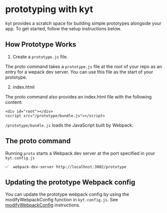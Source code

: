 # prototyping with kyt

kyt provides a scratch space for building simple prototypes alongside your app. 
To get started, follow the setup instructions below.

## How Prototype Works

1. Create a `prototype.js` file. 

The proto command takes a `prototype.js` file at the root of your repo as an entry for a wepack dev server. 
You can use this file as the start of your prototype. 

2. index.html

The proto command also provides an index.html file with the following content:
```
<div id="root"></div>
<script src="/prototype/bundle.js"></script>
```

`/prototype/bundle.js` loads the JavaScript built by Webpack.


## The proto command

Running `proto` starts a Webpack dev server at the port specified in your `kyt.config.js`

```
✅  webpack-dev-server http://localhost:3002/prototype
```

## Updating the prototype Webpack config
You can update the prototype webpack config by using the modifyWebpackConfig function in `kyt.config.js`.
See [modifyWebpackConfig](/config/kytConfig.md#modifywebpackconfig) instructions.


